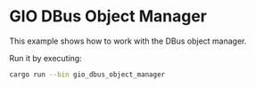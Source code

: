 # GIO DBus Object Manager

This example shows how to work with the DBus object manager.

Run it by executing:

```bash
cargo run --bin gio_dbus_object_manager
```
